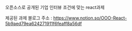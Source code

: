 오픈소스로 공개된 기업 인터뷰 조건에 맞는 react과제 

제공된 과제 블로그 주소 : https://www.notion.so/OOO-React-5b9aed79ea624271911f6feaff8a56df
